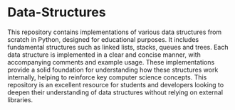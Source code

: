 # Data-Structures


This repository contains implementations of various data structures from scratch in Python, designed for educational purposes. It includes fundamental structures such as linked lists, stacks, queues and trees. Each data structure is implemented in a clear and concise manner, with accompanying comments and example usage. These implementations provide a solid foundation for understanding how these structures work internally, helping to reinforce key computer science concepts. This repository is an excellent resource for students and developers looking to deepen their understanding of data structures without relying on external libraries.
